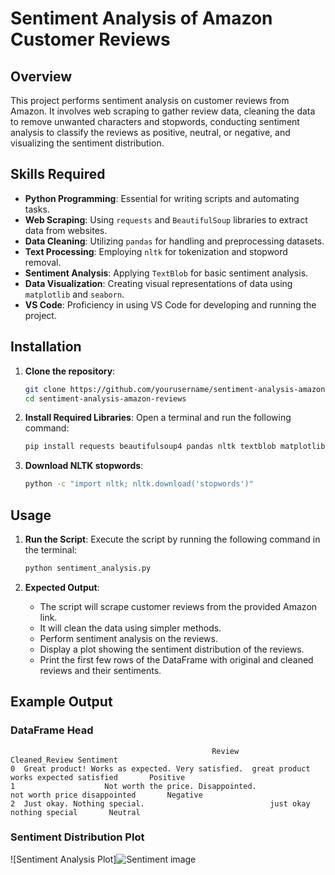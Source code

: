 
# Sentiment Analysis of Amazon Customer Reviews

## Overview

This project performs sentiment analysis on customer reviews from Amazon. It involves web scraping to gather review data, cleaning the data to remove unwanted characters and stopwords, conducting sentiment analysis to classify the reviews as positive, neutral, or negative, and visualizing the sentiment distribution.

## Skills Required

- **Python Programming**: Essential for writing scripts and automating tasks.
- **Web Scraping**: Using `requests` and `BeautifulSoup` libraries to extract data from websites.
- **Data Cleaning**: Utilizing `pandas` for handling and preprocessing datasets.
- **Text Processing**: Employing `nltk` for tokenization and stopword removal.
- **Sentiment Analysis**: Applying `TextBlob` for basic sentiment analysis.
- **Data Visualization**: Creating visual representations of data using `matplotlib` and `seaborn`.
- **VS Code**: Proficiency in using VS Code for developing and running the project.

## Installation

1. **Clone the repository**:
   ```sh
   git clone https://github.com/yourusername/sentiment-analysis-amazon-reviews.git
   cd sentiment-analysis-amazon-reviews
   ```

2. **Install Required Libraries**:
   Open a terminal and run the following command:
   ```sh
   pip install requests beautifulsoup4 pandas nltk textblob matplotlib seaborn
   ```

3. **Download NLTK stopwords**:
   ```sh
   python -c "import nltk; nltk.download('stopwords')"
   ```

## Usage

1. **Run the Script**:
   Execute the script by running the following command in the terminal:
   ```sh
   python sentiment_analysis.py
   ```

2. **Expected Output**:
   - The script will scrape customer reviews from the provided Amazon link.
   - It will clean the data using simpler methods.
   - Perform sentiment analysis on the reviews.
   - Display a plot showing the sentiment distribution of the reviews.
   - Print the first few rows of the DataFrame with original and cleaned reviews and their sentiments.

## Example Output

### DataFrame Head
```
                                             Review                                      Cleaned_Review Sentiment
0  Great product! Works as expected. Very satisfied.  great product works expected satisfied       Positive
1                    Not worth the price. Disappointed.                      not worth price disappointed       Negative
2  Just okay. Nothing special.                            just okay nothing special       Neutral
```

### Sentiment Distribution Plot
![Sentiment Analysis Plot]![Sentiment image](https://github.com/user-attachments/assets/e97f8de6-5060-4df9-9e8d-10502179826b)



